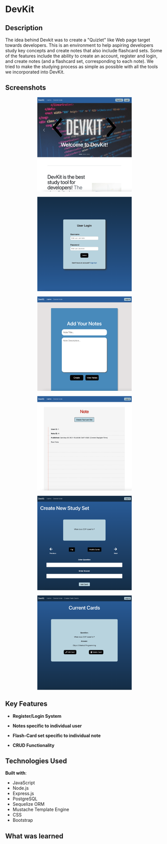 # DevKit

## Description

The idea behind Devkit was to create a "Quizlet" like Web page target towards developers. This is an environment to help aspiring developers study key concepts and create notes that also include flashcard sets. Some of the features include the ability to create an account, register and login, and create notes (and a flashcard set, corresponding to each note). We tried to make the studying process as simple as possible with all the tools we incorporated into DevKit.

## Screenshots

<p align="center">
  <img src="./assets/screenshots/Home-page.png" height="300" width="300">
</p>
<p align="center">
  <img src="./assets/screenshots/Login-page.png" height="300" width="300">
</p>
<p align="center">
  <img src="./assets/screenshots/Create-note-page.png" height="300" width="300">
</p>
<p align="center">
  <img src="./assets/screenshots/Note-page.png" height="300" width="300">
</p>
<p align="center">
  <img src="./assets/screenshots/Card-page.png" height="300" width="300">
</p>
<p align="center">
  <img src="./assets/screenshots/Edit-card-page.png" height="300" width="300">
</p>

## Key Features

- **Register/Login System**

- **Notes specific to individual user**

- **Flash-Card set specific to individual note**

- **CRUD Functionality**

## Technologies Used

**Built with**:

- JavaScript
- Node.js
- Express.js
- PostgreSQL
- Sequelize ORM
- Mustache Template Engine
- CSS
- Bootstrap

## What was learned
